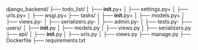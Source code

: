 django_backend/
├── todo_list/
│   ├── __init__.py+
│   ├── settings.py+
│   ├── urls.py+
│   ├── wsgi.py+
├── tasks/
│   ├── __init__.py+
│   ├── models.py+
│   ├── views.py-
│   ├── serializers.py-
│   ├── admin.py-
│   ├── tests.py-
├── users/
│   ├── __init__.py
│   ├── models.py
│   ├── views.py
│   ├── serializers.py
├── api/
│   ├── __init__.py
│   ├── urls.py
│   ├── views.py
├── manage.py
├── Dockerfile
├── requirements.txt